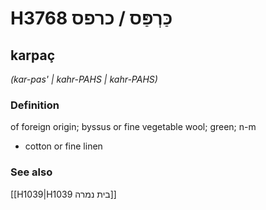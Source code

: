 # H3768 כַּרְפַּס / כרפס

## karpaç

_(kar-pas' | kahr-PAHS | kahr-PAHS)_

### Definition

of foreign origin; byssus or fine vegetable wool; green; n-m

- cotton or fine linen

### See also

[[H1039|H1039 בית נמרה]]
